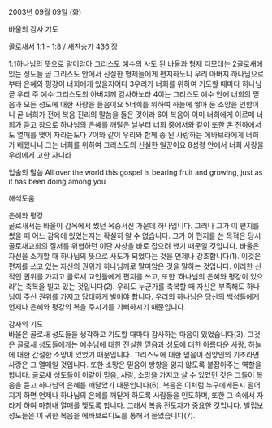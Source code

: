 2003년 09월 09일 (화)

바울의 감사 기도



골로새서 1:1 - 1:8 / 새찬송가 436 장


1:1하나님의 뜻으로 말미암아 그리스도 예수의 사도 된 바울과 형제 디모데는 
2골로새에 있는 성도들 곧 그리스도 안에서 신실한 형제들에게 편지하노니 우리 아버지 하나님으로부터 은혜와 평강이 너희에게 있을지어다 
3우리가 너희를 위하여 기도할 때마다 하나님 곧 우리 주 예수 그리스도의 아버지께 감사하노라 
4이는 그리스도 예수 안에 너희의 믿음과 모든 성도에 대한 사랑을 들음이요 
5너희를 위하여 하늘에 쌓아 둔 소망을 인함이니 곧 너희가 전에 복음 진리의 말씀을 들은 것이라 
6이 복음이 이미 너희에게 이르매 너희가 듣고 참으로 하나님의 은혜를 깨달은 날부터 너희 중에서와 같이 또한 온 천하에서도 열매를 맺어 자라는도다 
7이와 같이 우리와 함께 종 된 사랑하는 에바브라에게 너희가 배웠나니 그는 너희를 위하여 그리스도의 신실한 일꾼이요 
8성령 안에서 너희 사랑을 우리에게 고한 자니라 

입술의 말씀 
All over the world this gospel is bearing fruit and growing, just as it has been doing among you

해석도움





은혜와 평강  
골로새서는 바울이 감옥에서 썼던 옥중서신 가운데 하나입니다. 그러나 그가 이 편지를 썼을 때 어느 감옥에 있었는지는 확실히 알 수 없습니다. 그가 이 편지를 쓴 목적은 당시 골로새교회의 질서를 위협하던 이단 사상을 바로 잡으려 했기 때문일 것입니다. 바울은 자신을 소개할 때 하나님의 뜻으로 사도가 되었다는 것을 언제나 강조합니다(1). 이것은 편지를 쓰고 있는 자신의 권위가 하나님께로 말미암은 것을 말하는 것입니다. 이러한 신적인 권위를 가지고 골로새 교인들에게 편지를 쓰고, 또한 ‘하나님의 은혜와 평강이 있으라’는 축복을 빌고 있는 것입니다(2). 우리도 누군가를 축복할 때 자신은 부족해도 하나님이 주신 권위를 가지고 담대하게 빌어야 합니다. 우리의 하나님은 당신의 백성들에게 언제나 은혜와 평강의 복을 주시기를 기뻐하시기 때문입니다.  

감사의 기도  
바울은 골로새 성도들을 생각하고 기도할 때마다 감사하는 마음이 있었습니다(3). 그것은 골로새 성도들에게는 예수님에 대한 진실한 믿음과 성도에 대한 아름다운 사랑, 하늘에 대한 간절한 소망이 있었기 때문입니다. 그리스도에 대한 믿음이 신앙인의 기초라면 사랑은 그 열매일 것입니다. 또한 소망은 믿음이 방향을 잃지 않도록 붙잡아주는 역할을 합니다. 골로새 성도들이 이같이 믿음, 사랑, 소망을 가지고 살 수 있었던 것은 그들이 복음을 듣고 하나님의 은혜를 깨달았기 때문입니다(6). 복음은 이처럼 누구에게든지 떨어지기 하면 언제나 하나님의 은혜를 깨닫게 하도록 사람들을 인도하며, 또한 그 속에서 자라게 하여 마침내 열매를 맺도록 합니다. 그래서 복음 전도자가 중요한 것입니다. 빌립보 성도들은 이 귀한 복음을 에바브로디도를 통해서 들었습니다(7).